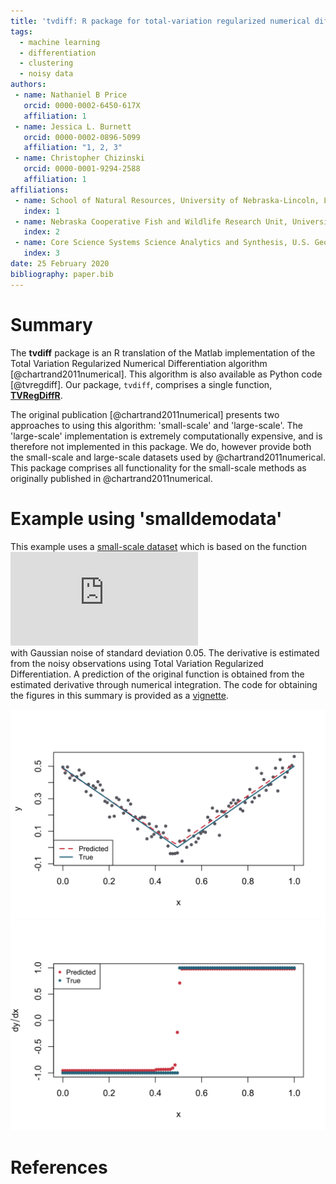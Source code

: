 ```yaml
---
title: 'tvdiff: R package for total-variation regularized numerical differentiation for noisy, nonsmooth data'
tags:
  - machine learning
  - differentiation
  - clustering
  - noisy data
authors:
 - name: Nathaniel B Price
   orcid: 0000-0002-6450-617X
   affiliation: 1
 - name: Jessica L. Burnett
   orcid: 0000-0002-0896-5099
   affiliation: "1, 2, 3"
 - name: Christopher Chizinski
   orcid: 0000-0001-9294-2588
   affiliation: 1
affiliations:
 - name: School of Natural Resources, University of Nebraska-Lincoln, Lincoln, NE
   index: 1
 - name: Nebraska Cooperative Fish and Wildlife Research Unit, University of Nebraska-Lincoln, Lincoln, NE
   index: 2
 - name: Core Science Systems Science Analytics and Synthesis, U.S. Geological Survey, Lakewood, CO
   index: 3
date: 25 February 2020
bibliography: paper.bib
---
```


# Summary   
The **tvdiff** package is an R translation of the Matlab implementation of the Total Variation Regularized Numerical Differentiation algorithm [@chartrand2011numerical]. This algorithm is also available as Python code [@tvregdiff]. Our package, `tvdiff`, comprises a single function, [__TVRegDiffR__](https://github.com/natbprice/tvdiff/blob/master/R/TVRegDiffR.R). 

The original publication [@chartrand2011numerical] presents two approaches to using this algorithm: 'small-scale' and 'large-scale'. The 'large-scale' implementation is extremely computationally expensive, and is therefore not implemented in this package. We do, however provide both the small-scale and large-scale datasets used by @chartrand2011numerical. This package comprises all functionality for the small-scale methods as originally published in @chartrand2011numerical.

# Example using 'smalldemodata'  
This example uses a [small-scale dataset](/data-raw/smalldemodata.csv) which is based on the function  
![f(x) = \\mid x - 0.5\\mid](https://latex.codecogs.com/png.latex?f%28x%29%20%3D%20%5Cmid%20x%20-%200.5%20%5Cmid "f(x) = \\mid x - 0.5 \\mid")    
with Gaussian noise of standard deviation 0.05. The derivative is estimated from the noisy observations using Total Variation Regularized Differentiation. A prediction of the original function is obtained from the estimated derivative through numerical integration. The code for obtaining the figures in this summary is provided as a [vignette](/vignettes/example.Rmd).

<img src= "/man/figures/README-plot-1.svg"><img src= "/man/figures/README-plot-2.svg">


# References
